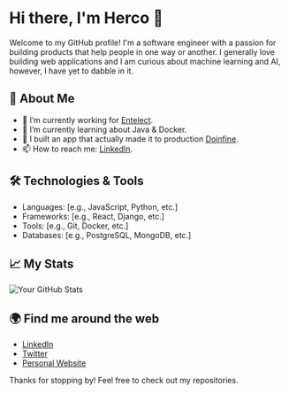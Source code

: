 # Hi there, I'm Herco 👋

Welcome to my GitHub profile! I'm a software engineer with a passion for building products that help people in one way or another. I generally love building web applications and I am curious about machine learning and AI, however, I have yet to dabble in it.

## 🚀 About Me

- 🔭 I’m currently working for [Entelect](https://entelect.co.za).
- 🌱 I’m currently learning about Java & Docker.
- 💬 I built an app that actually made it to production [Doinfine](https://doinfine.app).
- 📫 How to reach me: [LinkedIn](https://www.linkedin.com/in/hercobezuidenhout/).

## 🛠️ Technologies & Tools

- Languages: [e.g., JavaScript, Python, etc.]
- Frameworks: [e.g., React, Django, etc.]
- Tools: [e.g., Git, Docker, etc.]
- Databases: [e.g., PostgreSQL, MongoDB, etc.]

## 📈 My Stats

![Your GitHub Stats](https://github-readme-stats.vercel.app/api?username=yourusername&show_icons=true&hide_title=true)

## 🌍 Find me around the web

- [LinkedIn](https://www.linkedin.com/in/yourprofile)
- [Twitter](https://twitter.com/yourprofile)
- [Personal Website](https://yourwebsite.com)

Thanks for stopping by! Feel free to check out my repositories.
